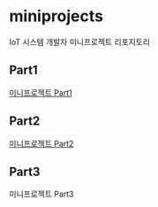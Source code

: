 # miniprojects
IoT 시스템 개발자 미니프로젝트 리포지토리

## Part1
[미니프로젝트 Part1](https://github.com/SoYoungHW/miniprojects/tree/main/Part1/studyPyQt)

## Part2
[미니프로젝트 Part2](https://github.com/SoYoungHW/miniprojects/tree/main/Part2)

## Part3
미니프로젝트 Part3
